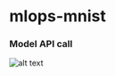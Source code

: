 # mlops-mnist

### Model API call
![alt text](https://github.com/jhashankar0405/mlops-mnist/blob/feature/model-api/images/model_api_call.png)
